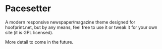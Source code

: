 Pacesetter
==========

A modern responsive newspaper/magazine theme designed for hoofprint.net, but by any means, feel free to use it or tweak it for your own site (it is GPL licensed).

More detail to come in the future.
